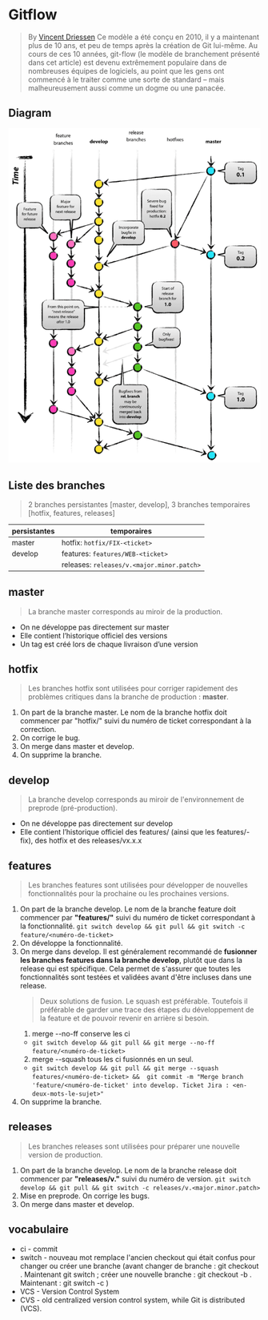 # Gitflow

> By [Vincent Driessen](https://nvie.com/posts/a-successful-git-branching-model/) Ce modèle a été conçu en 2010, il y a maintenant plus de 10 ans, et peu de temps après la création de Git lui-même. Au cours de ces 10 années, git-flow (le modèle de branchement présenté dans cet article) est devenu extrêmement populaire dans de nombreuses équipes de logiciels, au point que les gens ont commencé à le traiter comme une sorte de standard – mais malheureusement aussi comme un dogme ou une panacée.

## Diagram

![diagram gitflow](./images/git-model@2x.png)

## Liste des branches

> 2 branches persistantes [master, develop], 3 branches temporaires [hotfix, features, releases]

| persistantes | temporaires |
| ------------ | ----------- |
| master       | hotfix: ```hotfix/FIX-<ticket>``` |
| develop      | features: ```features/WEB-<ticket>```|
|              | releases: ```releases/v.<major.minor.patch>``` |

## master

> La branche master corresponds au miroir de la production.

- On ne développe pas directement sur master
- Elle contient l’historique officiel des versions
- Un tag est créé lors de chaque livraison d’une version

## hotfix

> Les branches hotfix sont utilisées pour corriger rapidement des problèmes critiques dans la branche de production : **master**.

1. On part de la branche master. Le nom de la branche hotfix doit commencer par "hotfix/" suivi du numéro de ticket correspondant à la correction.
1. On corrige le bug.
1. On merge dans master et develop.
1. On supprime la branche.

## develop

> La branche develop corresponds au miroir de l'environnement de preprode (pré-production).

- On ne développe pas directement sur develop
- Elle contient l’historique officiel des features/<nom-ticket> (ainsi que les features/<nom-ticket>-fix), des hotfix et des releases/vx.x.x

## features

> Les branches features sont utilisées pour développer de nouvelles fonctionnalités pour la prochaine ou les prochaines versions.

1. On part de la branche develop. Le nom de la branche feature doit commencer par **"features/"** suivi du numéro de ticket correspondant à la fonctionnalité.
```git switch develop && git pull && git switch -c feature/<numéro-de-ticket>```
1. On développe la fonctionnalité.
1. On merge dans develop. Il est généralement recommandé de **fusionner les branches features dans la branche develop**, plutôt que dans la release qui est spécifique. Cela permet de s'assurer que toutes les fonctionnalités sont testées et validées avant d'être incluses dans une release.
    > Deux solutions de fusion. Le squash est préférable. Toutefois il préférable de garder une trace des étapes du développement de la feature et de pouvoir revenir en arrière si besoin.
    1. merge --no-ff conserve les ci
      - ```git switch develop && git pull && git merge --no-ff feature/<numéro-de-ticket>```
    2. merge --squash tous les ci fusionnés en un seul.
      - ```git switch develop && git pull && git merge --squash features/<numéro-de-ticket> &&  git commit -m "Merge branch 'feature/<numéro-de-ticket' into develop. Ticket Jira : <en-deux-mots-le-sujet>"```
1. On supprime la branche.

## releases

> Les branches releases sont utilisées pour préparer une nouvelle version de production.

1. On part de la branche develop. Le nom de la branche release doit commencer par **"releases/v."** suivi du numéro de version.
```git switch develop && git pull && git switch -c releases/v.<major.minor.patch>```
1. Mise en preprode. On corrige les bugs.
1. On merge dans master et develop.

## vocabulaire

- ci - commit
- switch - nouveau mot remplace l'ancien checkout qui était confus pour changer ou créer une branche (avant changer de branche : git checkout <branch-name>. Maintenant git switch <branch-name>; créer une nouvelle branche : git checkout -b <branch-name>. Maintenant : git switch -c <branch-name>)
- VCS - Version Control System
- CVS - old centralized version control system, while Git is distributed (VCS).
